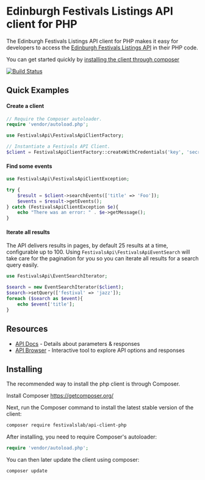 Edinburgh Festivals Listings API client for PHP
===============================================

The Edinburgh Festivals Listings API client for PHP makes it easy for developers to access the [Edinburgh Festivals Listings API](https://api.edinburghfestivalcity.com/) in their PHP code.

You can get started quickly by [installing the client through composer](#installing)

[![Build Status](https://travis-ci.org/festivalslab/api-client-php.svg?branch=1.0.x)](https://travis-ci.org/festivalslab/api-client-php)

## Quick Examples

#### Create a client
```php
// Require the Composer autoloader.
require 'vendor/autoload.php';

use FestivalsApi\FestivalsApiClientFactory;

// Instantiate a Festivals API Client.
$client = FestivalsApiClientFactory::createWithCredentials('key', 'secret');
```

#### Find some events
```php
use FestivalsApi\FestivalsApiClientException;

try {
    $result = $client->searchEvents(['title' => 'Foo']);
    $events = $result->getEvents();
} catch (FestivalsApiClientException $e){
    echo "There was an error: " . $e->getMessage();
}
```

#### Iterate all results
The API delivers results in pages, by default 25 results at a time, configurable up to 100.
Using `FestivalsApi\FestivalsApiEventSearch` will take care for the pagination for you so you can iterate all results for a search query easily.

```php
use FestivalsApi\EventSearchIterator;

$search = new EventSearchIterator($client);
$search->setQuery(['festival' => 'jazz']);
foreach ($search as $event){
    echo $event['title'];
}
```

## Resources
 - [API Docs](https://api.edinburghfestivalcity.com/documentation) - Details about parameters & responses
 - [API Browser](https://api.edinburghfestivalcity.com/browse) - Interactive tool to explore API options and responses

## Installing

The recommended way to install the php client is through Composer.

Install Composer https://getcomposer.org/

Next, run the Composer command to install the latest stable version of the client:
```bash
composer require festivalslab/api-client-php
```

After installing, you need to require Composer's autoloader:
```php
require 'vendor/autoload.php';
```

You can then later update the client using composer:
```bash
composer update
```
